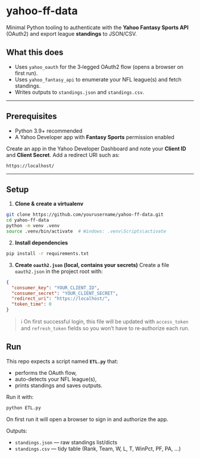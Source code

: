 # yahoo-ff-data

Minimal Python tooling to authenticate with the **Yahoo Fantasy Sports API** (OAuth2) and export league **standings** to JSON/CSV.

## What this does
- Uses `yahoo_oauth` for the 3‑legged OAuth2 flow (opens a browser on first run).
- Uses `yahoo_fantasy_api` to enumerate your NFL league(s) and fetch standings.
- Writes outputs to `standings.json` and `standings.csv`.

---

## Prerequisites
- Python 3.9+ recommended
- A Yahoo Developer app with **Fantasy Sports** permission enabled

Create an app in the Yahoo Developer Dashboard and note your **Client ID** and **Client Secret**. Add a redirect URI such as:
```
https://localhost/
```

---

## Setup

1) **Clone & create a virtualenv**
```bash
git clone https://github.com/yourusername/yahoo-ff-data.git
cd yahoo-ff-data
python -m venv .venv
source .venv/bin/activate  # Windows: .venv\Scripts\activate
```

2) **Install dependencies**
```bash
pip install -r requirements.txt
```

3) **Create `oauth2.json` (local, contains your secrets)**
Create a file `oauth2.json` in the project root with:
```json
{
  "consumer_key": "YOUR_CLIENT_ID",
  "consumer_secret": "YOUR_CLIENT_SECRET",
  "redirect_uri": "https://localhost/",
  "token_time": 0
}
```

> ℹ️ On first successful login, this file will be updated with `access_token` and `refresh_token` fields so you won’t have to re‑authorize each run.

## Run

This repo expects a script named **`ETL.py`** that:
- performs the OAuth flow,
- auto-detects your NFL league(s),
- prints standings and saves outputs.

Run it with:
```bash
python ETL.py
```

On first run it will open a browser to sign in and authorize the app.

Outputs:
- `standings.json` — raw standings list/dicts
- `standings.csv` — tidy table (Rank, Team, W, L, T, WinPct, PF, PA, …)